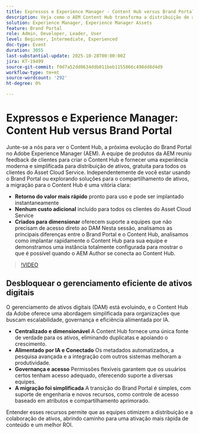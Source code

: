 ```yaml
---
title: Expressos e Experience Manager - Content Hub versus Brand Portal
description: Veja como o AEM Content Hub transforma a distribuição de ativos com implantação mais rápida, custo adicionado zero e integração perfeita para todos os clientes do Asset Cloud Service.
solution: Experience Manager, Experience Manager Assets
feature: Brand Portal
role: Admin, Developer, Leader, User
level: Beginner, Intermediate, Experienced
doc-type: Event
duration: 3055
last-substantial-update: 2025-10-28T00:00:00Z
jira: KT-19499
source-git-commit: f0d7a52dd0634ddb011beb1155866c498dd8d4d9
workflow-type: tm+mt
source-wordcount: '292'
ht-degree: 0%

---
```



# Expressos e Experience Manager: Content Hub versus Brand Portal

Junte-se a nós para ver o Content Hub, a próxima evolução do Brand Portal no Adobe Experience Manager (AEM). A equipe de produtos da AEM reuniu feedback de clientes para criar o Content Hub e fornecer uma experiência moderna e simplificada para distribuição de ativos, gratuita para todos os clientes do Asset Cloud Service. Independentemente de você estar usando o Brand Portal ou explorando soluções para o compartilhamento de ativos, a migração para o Content Hub é uma vitória clara:

* **Retorno do valor mais rápido** pronto para uso e pode ser implantado instantaneamente
* **Nenhum custo adicional** incluído para todos os clientes do Asset Cloud Service
* **Criados para dimensionar** oferecem suporte a equipes que não precisam de acesso direto ao DAM Nesta sessão, analisamos as principais diferenças entre o Brand Portal e o Content Hub, analisamos como implantar rapidamente o Content Hub para sua equipe e demonstramos uma instância totalmente configurada para mostrar o que é possível quando o AEM Author se conecta ao Content Hub.

>[!VIDEO](https://video.tv.adobe.com/v/3476270/?learn=on&enablevpops)

## Desbloquear o gerenciamento eficiente de ativos digitais

O gerenciamento de ativos digitais (DAM) está evoluindo, e o Content Hub da Adobe oferece uma abordagem simplificada para organizações que buscam escalabilidade, governança e eficiência alimentada por IA.

* **Centralizado e dimensionável** A Content Hub fornece uma única fonte de verdade para os ativos, eliminando duplicatas e apoiando o crescimento.
* **Alimentado por IA e Conectado** Os metadados automatizados, a pesquisa avançada e a integração com outros sistemas melhoram a produtividade.
* **Governança e acesso** Permissões flexíveis garantem que os usuários certos tenham acesso adequado, oferecendo suporte a diversas equipes.
* **A migração foi simplificada** A transição do Brand Portal é simples, com suporte de engenharia e novos recursos, como controle de acesso baseado em atributos e compartilhamento aprimorado.

Entender esses recursos permite que as equipes otimizem a distribuição e a colaboração de ativos, abrindo caminho para uma ativação mais rápida de conteúdo e um melhor ROI.

